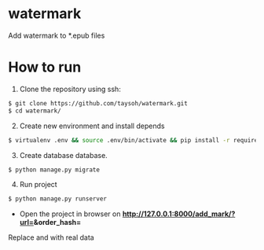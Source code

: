 # watermark
Add watermark to *.epub files

# How to run

  1. Clone the repository using ssh:

```sh
$ git clone https://github.com/taysoh/watermark.git
$ cd watermark/
```
  2. Create new environment and install depends

```sh
$ virtualenv .env && source .env/bin/activate && pip install -r requirements.txt

```
  3. Create database database.
```sh
$ python manage.py migrate
```
  4. Run project
```sh
$ python manage.py runserver
```
  - Open the project in browser on **http://127.0.0.1:8000/add_mark/?url=<url>&order_hash=<hash>**

  Replace **<url>** and **<hash>** with real data

